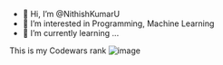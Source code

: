 - 👋 Hi, I’m @NithishKumarU
- 👀 I’m interested in Programming, Machine Learning
- 🌱 I’m currently learning ...


<!---
NithishKumarU/NithishKumarU is a ✨ special ✨ repository because its `README.md` (this file) appears on your GitHub profile.
You can click the Preview link to take a look at your changes.
--->

This is my Codewars rank
![image](https://user-images.githubusercontent.com/60382612/123688918-4033b780-d870-11eb-8d77-083e5bc1526a.png)

